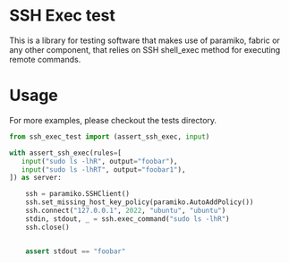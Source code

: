 
SSH Exec test
=============

This is a library for testing software that makes use of paramiko, fabric
or any other component, that relies on SSH shell_exec method for executing
remote commands.

Usage
======

For more examples, please checkout the tests directory.

```python
from ssh_exec_test import (assert_ssh_exec, input)

with assert_ssh_exec(rules=[
   input("sudo ls -lhR", output="foobar"),
   input("sudo ls -lhRT", output="foobar1"),
]) as server:

    ssh = paramiko.SSHClient()
    ssh.set_missing_host_key_policy(paramiko.AutoAddPolicy())
    ssh.connect("127.0.0.1", 2022, "ubuntu", "ubuntu")
    stdin, stdout, _ = ssh.exec_command("sudo ls -lhR")
    ssh.close()


    assert stdout == "foobar"
```


